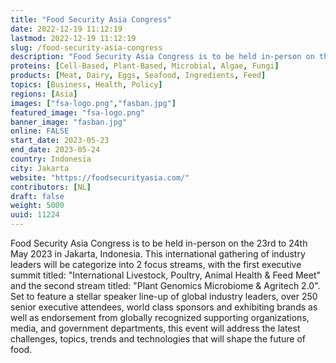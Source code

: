 ```yaml
---
title: "Food Security Asia Congress"
date: 2022-12-19 11:12:19
lastmod: 2022-12-19 11:12:19
slug: /food-security-asia-congress
description: "Food Security Asia Congress is to be held in-person on the 23rd to 24th May 2023 in Jakarta, Indonesia."
proteins: [Cell-Based, Plant-Based, Microbial, Algae, Fungi]
products: [Meat, Dairy, Eggs, Seafood, Ingredients, Feed]
topics: [Business, Health, Policy]
regions: [Asia]
images: ["fsa-logo.png","fasban.jpg"]
featured_image: "fsa-logo.png"
banner_image: "fasban.jpg"
online: FALSE
start_date: 2023-05-23
end_date: 2023-05-24
country: Indonesia
city: Jakarta
website: "https://foodsecurityasia.com/"
contributors: [NL]
draft: false
weight: 5000
uuid: 11224
---
```

Food Security Asia Congress is to be held in-person on the 23rd to 24th
May 2023 in Jakarta, Indonesia. This international gathering of industry
leaders will be categorize into 2 focus streams, with the first
executive summit titled: "International Livestock, Poultry, Animal
Health & Feed Meet" and the second stream titled: "Plant Genomics
Microbiome & Agritech 2.0".  Set to feature a stellar speaker line-up of
global industry leaders, over 250 senior executive attendees, world
class sponsors and exhibiting brands as well as endorsement from
globally recognized supporting organizations, media, and government
departments, this event will address the latest challenges, topics,
trends and technologies that will shape the future of food.
